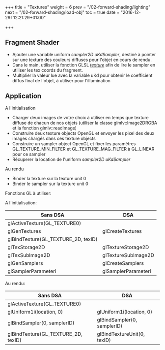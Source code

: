 +++
title = "Textures"
weight = 6
prev = "/02-forward-shading/lighting"
next = "/02-forward-shading/load-obj"
toc = true
date = "2016-12-29T12:21:29+01:00"

+++

## Fragment Shader

- Ajouter une variable uniform *sampler2D uKdSampler*, destiné à pointer sur une texture des couleurs diffuses pour l'objet en cours de rendu.
- Dans le main, utiliser la fonction GLSL [*texture*](http://docs.gl/sl4/texture) afin de lire le sampler en utiliser les tex coords du fragment.
- Multiplier la valeur lue avec la variable uKd pour obtenir le coefficient diffus final de l'objet, à utiliser pour l'illumination

## Application

A l'initialisation

- Charger deux images de votre choix à utiliser en temps que texture diffuse de chacun de nos objets (utiliser la classe glmlv::Image2DRGBA et la fonction glmlv::readImage)
- Construire deux texture objects OpenGL et envoyer les pixel des deux images chargés dans ces texture objects
- Construire un sampler object OpenGL et fixer les paramètres GL_TEXTURE_MIN_FILTER et GL_TEXTURE_MAG_FILTER à GL_LINEAR pour ce sampler
- Récuperer la location de l'uniform *sampler2D uKdSampler*

Au rendu

- Binder la texture sur la texture unit 0
- Binder le sampler sur la texture unit 0

Fonctions GL à utiliser:

A l'initialisation:

| Sans DSA                             | DSA |
| ------------------------------------ | ----------- |
| glActiveTexture(GL_TEXTURE0) | |
| glGenTextures                         | glCreateTextures |
| glBindTexture(GL_TEXTURE_2D, texID) | |
| glTexStorage2D                    | glTextureStorage2D |
| glTexSubImage2D                      | glTextureSubImage2D |
| glGenSamplers | glCreateSamplers |
| glSamplerParameteri | glSamplerParameteri |

Au rendu:

| Sans DSA                             | DSA |
| ------------------------------------ | ----------- |
| glActiveTexture(GL_TEXTURE0) |  |
| glUniform1i(location, 0) | glUniform1i(location, 0) |
| glBindSampler(0, samplerID) | glBindSampler(0, samplerID) |
| glBindTexture(GL_TEXTURE_2D, texID) | glBindTextureUnit(0, texID) |